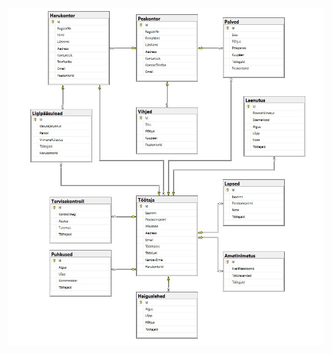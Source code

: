 ﻿![Alt text](https://raw.githubusercontent.com/HenryBri/FirmaDB/master/TARge20/FirmaERD.jpg "FirmaERD")
